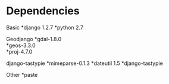 Dependencies
============

Basic
*django 1.2.7
*python 2.7

Geodjango
*gdal-1.8.0  
*geos-3.3.0  
*proj-4.7.0

django-tastypie
*mimeparse-0.1.3
*dateutil 1.5
*django-tastypie

Other
*paste  


